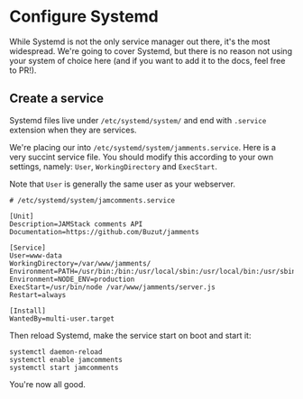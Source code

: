 # Configure Systemd
While Systemd is not the only service manager out there, it's the most widespread. We're going to cover Systemd, but there is no reason not using your system of choice here (and if you want to add it to the docs, feel free to PR!).

## Create a service
Systemd files live under `/etc/systemd/system/` and end with `.service` extension when they are services.

We're placing our into `/etc/systemd/system/jamments.service`. Here is a very succint service file. You should modify this according to your own settings, namely: `User`, `WorkingDirectory` and `ExecStart`.

Note that `User` is generally the same user as your webserver.

```
# /etc/systemd/system/jamcomments.service

[Unit]
Description=JAMStack comments API
Documentation=https://github.com/Buzut/jamments

[Service]
User=www-data
WorkingDirectory=/var/www/jamments/
Environment=PATH=/usr/bin:/bin:/usr/local/sbin:/usr/local/bin:/usr/sbin:/usr/bin
Environment=NODE_ENV=production
ExecStart=/usr/bin/node /var/www/jamments/server.js
Restart=always

[Install]
WantedBy=multi-user.target
```

Then reload Systemd, make the service start on boot and start it:

```shell
systemctl daemon-reload
systemctl enable jamcomments
systemctl start jamcomments
```

You're now all good.
